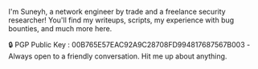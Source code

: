 I'm Suneyh, a network engineer by trade and a freelance security researcher! You'll find my writeups, scripts, my experience with bug bounties, and much more here. 

🔒 PGP Public Key : 00B765E57EAC92A9C28708FD994817687567B003
-Always open to a friendly conversation. Hit me up about anything.

<!---
suneyhsec/suneyhsec is a ✨ special ✨ repository because its `README.md` (this file) appears on your GitHub profile.
You can click the Preview link to take a look at your changes.
--->
